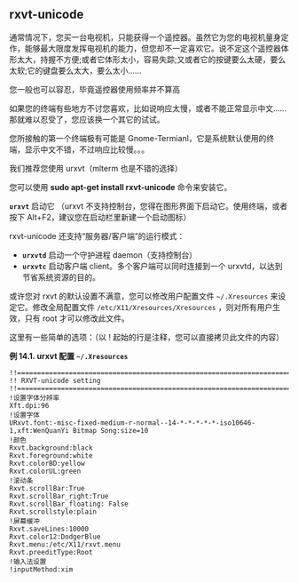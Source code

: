 ## rxvt-unicode

通常情况下，您买一台电视机，只能获得一个遥控器。虽然它为您的电视机量身定作，能够最大限度发挥电视机的能力，但您却不一定喜欢它。说不定这个遥控器体形太大，持握不方便;或者它体形太小，容易失踪;又或者它的按键要么太硬，要么太软;它的键盘要么太大，要么太小……

您一般也可以容忍，毕竟遥控器使用频率并不算高

如果您的终端有些地方不讨您喜欢，比如说响应太慢，或者不能正常显示中文……那就难以忍受了，您应该换一个其它的试试。

您所接触的第一个终端极有可能是
Gnome-Termianl，它是系统默认使用的终端，显示中文不错，不过响应比较慢。。。

我们推荐您使用 urxvt（mlterm 也是不错的选择）

您可以使用 **sudo apt-get install rxvt-unicode** 命令来安装它。

**`urxvt`** 启动它 （urxvt
不支持控制台，您得在图形界面下启动它。使用终端，或者按下
Alt+F2，建议您在启动栏里新建一个启动图标）

rxvt-unicode 还支持“服务器/客户端”的运行模式：

- **`urxvtd`** 启动一个守护进程 daemon（支持控制台）
- **`urxvtc`** 启动客户端 client。多个客户端可以同时连接到一个
  urxvtd，以达到节省系统资源的目的。

或许您对 rxvt 的默认设置不满意，您可以修改用户配置文件 `~/.Xresources`
来设定它。修改全局配置文件 `/etc/X11/Xresources/Xresources`
，则对所有用户生效，只有 root 才可以修改此文件。

这里有一些简单的选项：（以 !
起始的行是注释，您可以直接拷贝此文件的内容）

**例 14.1. urxvt 配置 `~/.Xresources`**

```shell
!!=============================================================================
!! RXVT-unicode setting
!!=============================================================================
!设置字体分辨率
Xft.dpi:96
!设置字体
URxvt.font:-misc-fixed-medium-r-normal--14-*-*-*-*-*-iso10646-1,xft:WenQuanYi Bitmap Song:size=10 
!颜色
Rxvt.background:black
Rxvt.foreground:white
Rxvt.colorBD:yellow
Rxvt.colorUL:green
!滚动条
Rxvt.scrollBar:True
Rxvt.scrollBar_right:True
Rxvt.scrollBar_floating: False
Rxvt.scrollstyle:plain
!屏幕缓冲
Rxvt.saveLines:10000
Rxvt.color12:DodgerBlue
Rxvt.menu:/etc/X11/rxvt.menu
Rxvt.preeditType:Root
!输入法设置
!inputMethod:xim  
```

